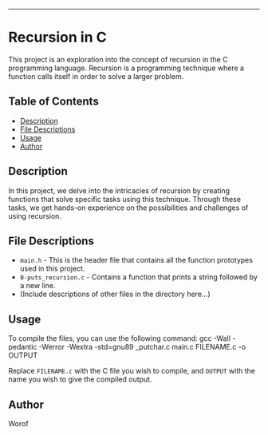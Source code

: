 ---
# Recursion in C

This project is an exploration into the concept of recursion in the C programming language. Recursion is a programming technique where a function calls itself in order to solve a larger problem.

## Table of Contents

- [Description](#description)
- [File Descriptions](#file-descriptions)
- [Usage](#usage)
- [Author](#author)

## Description

In this project, we delve into the intricacies of recursion by creating functions that solve specific tasks using this technique. Through these tasks, we get hands-on experience on the possibilities and challenges of using recursion.

## File Descriptions

- `main.h` - This is the header file that contains all the function prototypes used in this project.
- `0-puts_recursion.c` - Contains a function that prints a string followed by a new line.
- (Include descriptions of other files in the directory here...)

## Usage

To compile the files, you can use the following command:
gcc -Wall -pedantic -Werror -Wextra -std=gnu89 _putchar.c main.c FILENAME.c -o OUTPUT

Replace `FILENAME.c` with the C file you wish to compile, and `OUTPUT` with the name you wish to give the compiled output.

## Author
Worof
